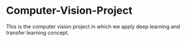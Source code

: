 # Computer-Vision-Project
This is the computer vision project in which we apply deep learning and transfer learning concept.
